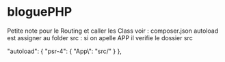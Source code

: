 # bloguePHP

Petite note pour le Routing et caller les Class 
voir : composer.json     autoload est assigner au folder src : si on apelle APP il verifie le dossier src

  "autoload": {
        "psr-4": {
            "App\\": "src/"
        }
    },